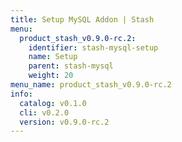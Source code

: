 ```yaml
---
title: Setup MySQL Addon | Stash
menu:
  product_stash_v0.9.0-rc.2:
    identifier: stash-mysql-setup
    name: Setup
    parent: stash-mysql
    weight: 20
menu_name: product_stash_v0.9.0-rc.2
info:
  catalog: v0.1.0
  cli: v0.2.0
  version: v0.9.0-rc.2
---
```


